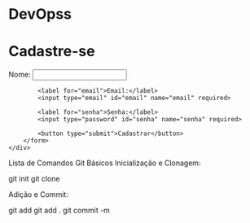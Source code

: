 # DevOpss
<!DOCTYPE html>
<html lang="pt-br">
<head>
    <meta charset="UTF-8">
    <meta name="viewport" content="width=device-width, initial-scale=1.0">
    <title>Cadastro</title>
    <link rel="stylesheet" href="style.css">
</head>
<body>
    <div class="container">
        <h1>Cadastre-se</h1>
        <form action="#">
            <label for="nome">Nome:</label>
            <input type="text" id="nome" name="nome" required>

            <label for="email">Email:</label>
            <input type="email" id="email" name="email" required>

            <label for="senha">Senha:</label>
            <input type="password" id="senha" name="senha" required>

            <button type="submit">Cadastrar</button>
        </form>
    </div>
</body>
</html>

Lista de Comandos Git Básicos
Inicialização e Clonagem:

git init
git clone <url>

Adição e Commit:

git add <arquivo>
git add .
git commit -m 




